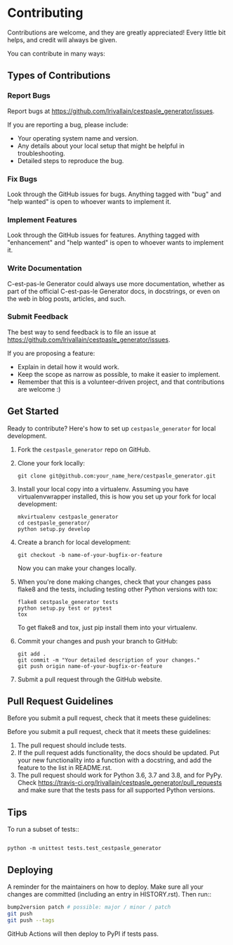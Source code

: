 # Contributing

Contributions are welcome, and they are greatly appreciated! Every
little bit helps, and credit will always be given.

You can contribute in many ways:

## Types of Contributions

### Report Bugs

Report bugs at <https://github.com/lrivallain/cestpasle_generator/issues>.

If you are reporting a bug, please include:

- Your operating system name and version.
- Any details about your local setup that might be helpful in
  troubleshooting.
- Detailed steps to reproduce the bug.

### Fix Bugs

Look through the GitHub issues for bugs. Anything tagged with "bug" and
"help wanted" is open to whoever wants to implement it.

### Implement Features

Look through the GitHub issues for features. Anything tagged with
"enhancement" and "help wanted" is open to whoever wants to implement
it.

### Write Documentation

C-est-pas-le Generator could always use more documentation,
whether as part of the official C-est-pas-le Generator docs, in
docstrings, or even on the web in blog posts, articles, and such.

### Submit Feedback

The best way to send feedback is to file an issue at <https://github.com/lrivallain/cestpasle_generator/issues>.

If you are proposing a feature:

- Explain in detail how it would work.
- Keep the scope as narrow as possible, to make it easier to
  implement.
- Remember that this is a volunteer-driven project, and that
  contributions are welcome :)

## Get Started

Ready to contribute? Here's how to set up `cestpasle_generator` for local development.

1. Fork the `cestpasle_generator` repo on GitHub.

2. Clone your fork locally:

    ``` shell
    git clone git@github.com:your_name_here/cestpasle_generator.git
    ```

3. Install your local copy into a virtualenv. Assuming you have
    virtualenvwrapper installed, this is how you set up your fork for
    local development:

    ``` shell
    mkvirtualenv cestpasle_generator
    cd cestpasle_generator/
    python setup.py develop
    ```

4. Create a branch for local development:

    ``` shell
    git checkout -b name-of-your-bugfix-or-feature
    ```

    Now you can make your changes locally.

5. When you're done making changes, check that your changes pass flake8
    and the tests, including testing other Python versions with tox:

    ``` shell
    flake8 cestpasle_generator tests
    python setup.py test or pytest
    tox
    ```

    To get flake8 and tox, just pip install them into your virtualenv.

6. Commit your changes and push your branch to GitHub:

    ``` shell
    git add .
    git commit -m "Your detailed description of your changes."
    git push origin name-of-your-bugfix-or-feature
    ```

7. Submit a pull request through the GitHub website.

## Pull Request Guidelines

Before you submit a pull request, check that it meets these guidelines:

Before you submit a pull request, check that it meets these guidelines:

1. The pull request should include tests.
2. If the pull request adds functionality, the docs should be updated. Put
   your new functionality into a function with a docstring, and add the
   feature to the list in README.rst.
3. The pull request should work for Python 3.6, 3.7 and 3.8, and for PyPy. Check
   <https://travis-ci.org/lrivallain/cestpasle_generator/pull_requests>
   and make sure that the tests pass for all supported Python versions.

## Tips

To run a subset of tests::

```

python -m unittest tests.test_cestpasle_generator
```

## Deploying

A reminder for the maintainers on how to deploy.
Make sure all your changes are committed (including an entry in HISTORY.rst).
Then run::

```bash
bump2version patch # possible: major / minor / patch
git push
git push --tags
```

GitHub Actions will then deploy to PyPI if tests pass.
